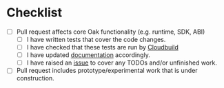 # Checklist

- [ ] Pull request affects core Oak functionality (e.g. runtime, SDK, ABI)
  - [ ] I have written tests that cover the code changes.
  - [ ] I have checked that these tests are run by
        [Cloudbuild](/cloudbuild.yaml)
  - [ ] I have updated [documentation](/docs/) accordingly.
  - [ ] I have raised an [issue](https://github.com/project-oak/oak/issues) to
        cover any TODOs and/or unfinished work.
- [ ] Pull request includes prototype/experimental work that is under
      construction.

